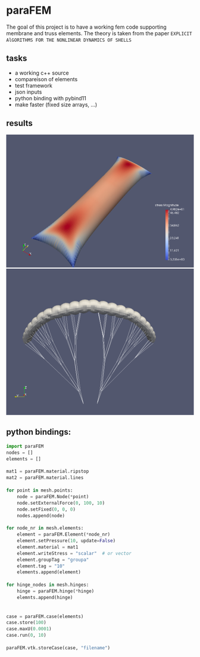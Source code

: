 # paraFEM

The goal of this project is to have a working fem code supporting membrane and truss elements. The theory is taken from the paper `EXPLICIT AlGORITHMS FOR THE NONLINEAR DYNAMICS OF SHELLS`

## tasks

 - a working c++ source
 - compareison of elements
 - test framework
 - json inputs
 - python binding with pybind11
 - make faster (fixed size arrays, ...)

## results

<img src="./images/pillow.png" alt="result" style="width: 500;"/>

<img src="./images/glider.png" alt="result" style="width: 500;"/>

## python bindings:

```python
import paraFEM
nodes = []
elements = []

mat1 = paraFEM.material.ripstop
mat2 = paraFEM.material.lines

for point in mesh.points:
    node = paraFEM.Node(*point)
    node.setExternalForce(0, 100, 10)
    node.setFixed(0, 0, 0)
    nodes.append(node)

for node_nr in mesh.elements:
    element = paraFEM.Element(*node_nr)
    element.setPressure(10, update=False)
    element.material = mat1
    element.writeStress = "scalar"  # or vector
    element.groupTag = "groupa"
    element.tag = "10"
    elements.append(element)

for hinge_nodes in mesh.hinges:
    hinge = paraFEM.hinge(*hinge)
    elemnts.append(hinge)


case = paraFEM.case(elements)
case.store(100)
case.maxU(0.0001)
case.run(0, 10)

paraFEM.vtk.storeCase(case, "filename")
```
